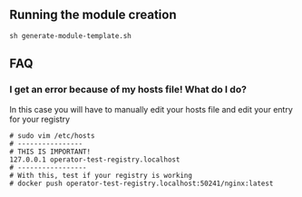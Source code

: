 ## Running the module creation

```shell
sh generate-module-template.sh
```

## FAQ

### I get an error because of my hosts file! What do I do?
In this case you will have to manually edit your hosts file and edit your entry for your registry
```
# sudo vim /etc/hosts
# ----------------
# THIS IS IMPORTANT!
127.0.0.1 operator-test-registry.localhost
# -----------------
# With this, test if your registry is working
# docker push operator-test-registry.localhost:50241/nginx:latest 
```